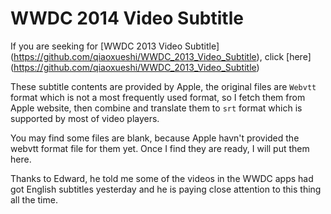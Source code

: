 WWDC 2014 Video Subtitle
========================

If you are seeking for [WWDC 2013 Video Subtitle]
(https://github.com/qiaoxueshi/WWDC_2013_Video_Subtitle), click [here]
(https://github.com/qiaoxueshi/WWDC_2013_Video_Subtitle)

These subtitle contents are provided by Apple, the original files are `Webvtt` format which is not a most frequently used format, so I fetch them from Apple website, then combine and translate them to `srt` format which is supported by most of video players.

You may find some files are blank, because Apple havn't provided the webvtt format file for them yet. Once I find they are ready, I will put them here.

Thanks to Edward, he told me some of the videos in the WWDC apps had got English subtitles yesterday and he is paying close attention to this thing all the time.
 
